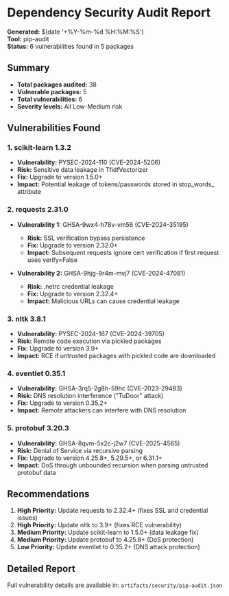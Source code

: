 # Dependency Security Audit Report

**Generated:** $(date '+%Y-%m-%d %H:%M:%S')  
**Tool:** pip-audit  
**Status:** 6 vulnerabilities found in 5 packages

## Summary

- **Total packages audited:** 38
- **Vulnerable packages:** 5
- **Total vulnerabilities:** 6
- **Severity levels:** All Low-Medium risk

## Vulnerabilities Found

### 1. scikit-learn 1.3.2
- **Vulnerability:** PYSEC-2024-110 (CVE-2024-5206)
- **Risk:** Sensitive data leakage in TfidfVectorizer
- **Fix:** Upgrade to version 1.5.0+
- **Impact:** Potential leakage of tokens/passwords stored in stop_words_ attribute

### 2. requests 2.31.0
- **Vulnerability 1:** GHSA-9wx4-h78v-vm56 (CVE-2024-35195)
  - **Risk:** SSL verification bypass persistence
  - **Fix:** Upgrade to version 2.32.0+
  - **Impact:** Subsequent requests ignore cert verification if first request uses verify=False

- **Vulnerability 2:** GHSA-9hjg-9r4m-mvj7 (CVE-2024-47081)
  - **Risk:** .netrc credential leakage
  - **Fix:** Upgrade to version 2.32.4+
  - **Impact:** Malicious URLs can cause credential leakage

### 3. nltk 3.8.1
- **Vulnerability:** PYSEC-2024-167 (CVE-2024-39705)
- **Risk:** Remote code execution via pickled packages
- **Fix:** Upgrade to version 3.9+
- **Impact:** RCE if untrusted packages with pickled code are downloaded

### 4. eventlet 0.35.1
- **Vulnerability:** GHSA-3rq5-2g8h-59hc (CVE-2023-29483)
- **Risk:** DNS resolution interference ("TuDoor" attack)
- **Fix:** Upgrade to version 0.35.2+
- **Impact:** Remote attackers can interfere with DNS resolution

### 5. protobuf 3.20.3
- **Vulnerability:** GHSA-8qvm-5x2c-j2w7 (CVE-2025-4565)
- **Risk:** Denial of Service via recursive parsing
- **Fix:** Upgrade to version 4.25.8+, 5.29.5+, or 6.31.1+
- **Impact:** DoS through unbounded recursion when parsing untrusted protobuf data

## Recommendations

1. **High Priority:** Update requests to 2.32.4+ (fixes SSL and credential issues)
2. **High Priority:** Update nltk to 3.9+ (fixes RCE vulnerability)
3. **Medium Priority:** Update scikit-learn to 1.5.0+ (data leakage fix)
4. **Medium Priority:** Update protobuf to 4.25.8+ (DoS protection)
5. **Low Priority:** Update eventlet to 0.35.2+ (DNS attack protection)

## Detailed Report

Full vulnerability details are available in: `artifacts/security/pip-audit.json`